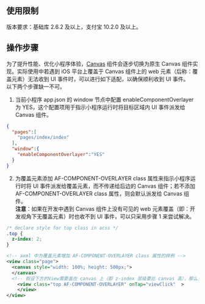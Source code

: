
## 使用限制
版本要求：基础库 2.6.2 及以上，支付宝 10.2.0 及以上。

## 操作步骤
为了提升性能、优化小程序体验，[Canvas](https://opendocs.alipay.com/mini/component/canvas) 组件会逐步切换为原生 Canvas 组件实现。实际使用中若遇到 iOS 平台上覆盖于 Canvas 组件上的 web 元素（后称：覆盖元素）无法收到 UI 事件时，可以进行如下适配，以确保顺利收到 UI 事件。<br />以下两个步骤缺一不可。

1. 当前小程序 app.json 的 window 节点中配置 enableComponentOverlayer 为 YES，这个配置项用于指示小程序运行时将目标区域内 UI 事件派发给 Canvas 组件。
```json
{   
  "pages":[    
    "pages/index/index"   
  ],  
  "window":{  
    "enableComponentOverlayer":"YES"  
  }  
}
```

2. 为覆盖元素添加 AF-COMPONENT-OVERLAYER class 属性来指示小程序运行时将 UI 事件派发给覆盖元素，而不传递给后边的 Canvas 组件；若不添加 AF-COMPONENT-OVERLAYER class 属性，则会默认派发给 Canvas 组件。<br />**注意**：如果在开发中遇到 Canvas 组件上没有可见的 web 元素覆盖（即：开发视角下无覆盖元素）时也收不到 UI 事件，可以只采用步骤 1 来尝试解决。
```css
/* declare style for top class in acss */
.top {  
  z-index: 2;
}
```
```xml
<!-- axml 中为覆盖元素增加 AF-COMPONENT-OVERLAYER class 属性的样例 -->
<view class="page">  
  <canvas style="width: 100%; height: 500px;">
  </canvas>  
  <!-- 假设下方的View需要盖在 canvas 上（即 z-index 层级要比 canvas 高），那么需要在这个 view 上增加class "AF-COMPONENT-OVERLAYER" 这样-->  
    <view class="top AF-COMPONENT-OVERLAYER" onTap="viewClick"  >    
    </view>
</view>
```

 <br /> 
